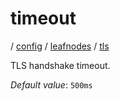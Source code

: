 # timeout

/ [config](/reference/config/index.md) / [leafnodes](/reference/config/config/leafnodes/index.md) / [tls](/reference/config/config/leafnodes/tls/index.md) 

TLS handshake timeout.

*Default value*: `500ms`
